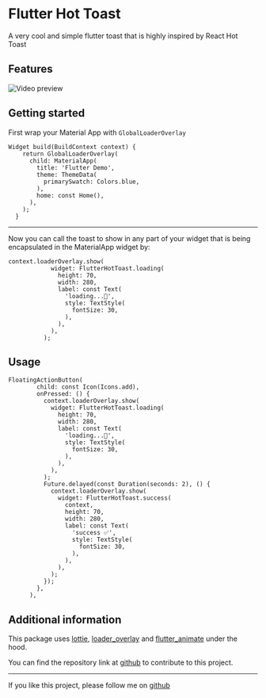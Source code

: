 <!--
This README describes the package. If you publish this package to pub.dev,
this README's contents appear on the landing page for your package.

For information about how to write a good package README, see the guide for
[writing package pages](https://dart.dev/guides/libraries/writing-package-pages).

For general information about developing packages, see the Dart guide for
[creating packages](https://dart.dev/guides/libraries/create-library-packages)
and the Flutter guide for
[developing packages and plugins](https://flutter.dev/developing-packages).
-->

# Flutter Hot Toast

A very cool and simple flutter toast that is highly inspired by React Hot Toast

## Features

![Video preview](https://user-images.githubusercontent.com/79772304/215337480-c5d7fdb1-2962-46f9-acbe-6201d674b10d.gif)

## Getting started

First wrap your Material App with `GlobalLoaderOverlay`

```
Widget build(BuildContext context) {
    return GlobalLoaderOverlay(
      child: MaterialApp(
        title: 'Flutter Demo',
        theme: ThemeData(
          primarySwatch: Colors.blue,
        ),
        home: const Home(),
      ),
    );
  }
```

---

Now you can call the toast to show in any part of your widget that is being encapsulated in the MaterialApp widget by:

```
context.loaderOverlay.show(
            widget: FlutterHotToast.loading(
              height: 70,
              width: 280,
              label: const Text(
                'loading...😬',
                style: TextStyle(
                  fontSize: 30,
                ),
              ),
            ),
          );
```

## Usage

```
FloatingActionButton(
        child: const Icon(Icons.add),
        onPressed: () {
          context.loaderOverlay.show(
            widget: FlutterHotToast.loading(
              height: 70,
              width: 280,
              label: const Text(
                'loading...😬',
                style: TextStyle(
                  fontSize: 30,
                ),
              ),
            ),
          );
          Future.delayed(const Duration(seconds: 2), () {
            context.loaderOverlay.show(
              widget: FlutterHotToast.success(
                context,
                height: 70,
                width: 280,
                label: const Text(
                  'success ✅',
                  style: TextStyle(
                    fontSize: 30,
                  ),
                ),
              ),
            );
          });
        },
      ),
```

## Additional information

This package uses [lottie](https://pub.dev/packages/lottie), [loader_overlay](https://pub.dev/packages/loader_overlay) and [flutter_animate](https://pub.dev/packages/flutter_animate) under the hood.

You can find the repository link at [github](https://github.com/samtuga1/flutter_hot_toast) to contribute to this project.

---

If you like this project, please follow me on [github](https://github.com/samtuga1)
